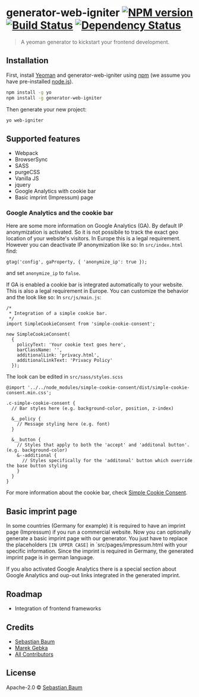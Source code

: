 # generator-web-igniter [![NPM version][npm-image]][npm-url] [![Build Status][travis-image]][travis-url] [![Dependency Status][daviddm-image]][daviddm-url]
> A yeoman generator to kickstart your frontend development.

## Installation

First, install [Yeoman](http://yeoman.io) and generator-web-igniter using [npm](https://www.npmjs.com/) (we assume you have pre-installed [node.js](https://nodejs.org/)).

```bash
npm install -g yo
npm install -g generator-web-igniter
```

Then generate your new project:

```bash
yo web-igniter
```

## Supported features
* Webpack
* BrowserSync
* SASS
* purgeCSS
* Vanilla JS
* jquery
* Google Analytics with cookie bar
* Basic imprint (Impressum) page

### Google Analytics and the cookie bar
Here are some more information on Google Analytics (GA). 
By default IP anonymization is activated. So it is not possibile to track the exact geo location
of your website's visitors. In Europe this is a legal requirement. However you can deactivate IP 
anonymization like so:
In `src/index.html` find:
```
gtag('config', gaProperty, { 'anonymize_ip': true });
```
and set `anonymize_ip` to `false`.

If GA is enabled a cookie bar is integrated automatically to your website. This is also a legal requirement in Europe.
You can customize the behavior and the look like so:
In `src/js/main.js`:
```
/*
 * Integration of a simple cookie bar.
 */
import SimpleCookieConsent from 'simple-cookie-consent';

new SimpleCookieConsent(
  {
    policyText: 'Your cookie text goes here',
    barClassName: '',
    additionalLink: 'privacy.html',
    additionalLinkText: 'Privacy Policy'
  });
```
The look can be edited in `src/sass/styles.scss`
```
@import '../../node_modules/simple-cookie-consent/dist/simple-cookie-consent.min.css';

.c-simple-cookie-consent {
  // Bar styles here (e.g. background-color, position, z-index)

  &__policy {
    // Message styling here (e.g. font)
  }

  &__button {
    // Styles that apply to both the 'accept' and 'additonal button'. (e.g. background-color)
    &--additional {
      // Styles specifically for the 'additonal' button which override the base button styling
    }
  }
}
```
For more information about the cookie bar, check [Simple Cookie Consent](https://www.npmjs.com/package/simple-cookie-consent).

## Basic imprint page
In some countries (Germany for example) it is required to have an imprint page (Impressum) if you run a
commercial website. Now you can optionally generate a basic imprint page with our generator. You just have to replace 
the placeholders `[IN UPPER CASE]` in `src/pages/impressum.html with your specific information. Since the imprint is required in Germany, the generated imprint page
is in german language.

If you also activated Google Analytics there is a special section about Google Analytics and oup-out links integrated
in the generated imprint.

## Roadmap
* Integration of frontend frameworks

## Credits
* [Sebastian Baum](https://github.com/sebbaum)
* [Marek Gebka](https://github.com/marekgebka)
* [All Contributors](https://github.com/sebbaum/generator-web-igniter/graphs/contributors)

## License
Apache-2.0 © [Sebastian Baum](http://www.sebbaum.de)


[npm-image]: https://badge.fury.io/js/generator-web-igniter.svg
[npm-url]: https://npmjs.org/package/generator-web-igniter
[travis-image]: https://travis-ci.org/sebbaum/generator-web-igniter.svg?branch=master
[travis-url]: https://travis-ci.org/sebbaum/generator-web-igniter
[daviddm-image]: https://david-dm.org/sebbaum/generator-web-igniter.svg?theme=shields.io
[daviddm-url]: https://david-dm.org/sebbaum/generator-web-igniter
